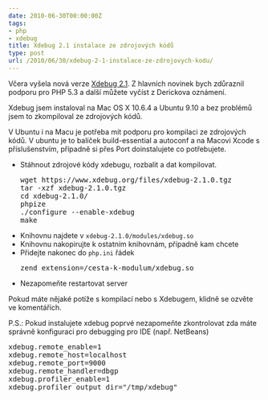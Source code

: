 ```yaml
---
date: 2010-06-30T00:00:00Z
tags:
- php
- xdebug
title: Xdebug 2.1 instalace ze zdrojových kódů
type: post
url: /2010/06/30/xdebug-2-1-instalace-ze-zdrojovych-kodu/
---
```


Včera vyšela nová verze <a href="https://derickrethans.nl/xdebug-2.1-released.html">Xdebug 2.1</a>. Z hlavních novinek bych zdůraznil podporu pro PHP 5.3 a další můžete vyčíst z Derickova oznámení.

Xdebug jsem instaloval na Mac OS X 10.6.4 a Ubuntu 9.10 a bez problémů jsem to zkompiloval ze zdrojových kódů.

V Ubuntu i na Macu je potřeba mít podporu pro kompilaci ze zdrojových kódů. V ubuntu je to balíček build-essential a autoconf a na Macovi Xcode s příslušenstvím, případně si přes Port doinstalujete co potřebujete.
<ul>
	<li>Stáhnout zdrojové kódy xdebugu, rozbalit a dat kompilovat.
<pre class="bash">wget https://www.xdebug.org/files/xdebug-2.1.0.tgz
tar -xzf xdebug-2.1.0.tgz
cd xdebug-2.1.0/
phpize
./configure --enable-xdebug
make</pre>
</li>
	<li>Knihovnu najdete v <code>xdebug-2.1.0/modules/xdebug.so</code></li>
	<li>Knihovnu nakopirujte k ostatním knihovnám, případně kam chcete</li>
	<li>Přidejte nakonec do <code>php.ini</code> řádek
<pre class="bash">zend_extension=/cesta-k-modulum/xdebug.so</pre>
</li>
	<li>Nezapomeňte restartovat server</li>
</ul>
Pokud máte nějaké potíže s kompilací nebo s Xdebugem, klidně se ozvěte ve komentářích.

P.S.: Pokud instalujete xdebug poprvé nezapomeňte zkontrolovat zda máte správně konfiguraci pro debugging pro IDE (např. NetBeans)
<pre class="bash">xdebug.remote_enable=1
xdebug.remote_host=localhost
xdebug.remote_port=9000
xdebug.remote_handler=dbgp
xdebug.profiler_enable=1
xdebug.profiler_output_dir="/tmp/xdebug"
</pre>
